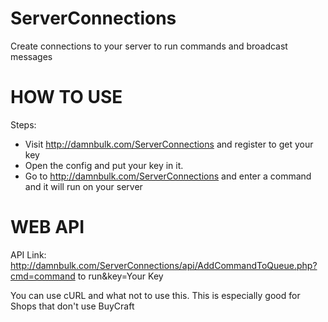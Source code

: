 # ServerConnections
Create connections to your server to run commands and broadcast messages

# HOW TO USE
Steps:
* Visit http://damnbulk.com/ServerConnections and register to get your key
* Open the config and put your key in it.
* Go to http://damnbulk.com/ServerConnections and enter a command and it will run on your server

# WEB API
API Link: http://damnbulk.com/ServerConnections/api/AddCommandToQueue.php?cmd=command to run&key=Your Key

You can use cURL and what not to use this.
This is especially good for Shops that don't use BuyCraft
